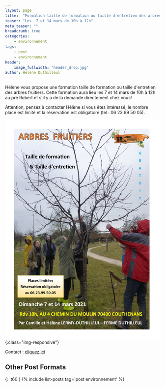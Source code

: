 ```yaml
---
layout: page
title:  "Formation taille de formation ou taille d'entretien des arbres fruitiers"
teaser: "Les  7 et 14 mars de 10h à 12h"
meta_teaser: ""
breadcrumb: true
categories:
    - environnement
tags:
    - post
    - environnement
header:
    image_fullwidth: "header_drop.jpg"
author: Hélène Duthilleul
---
```


Hélène vous propose une formation taille de formation ou taille d'entretien des arbres fruitiers. 
Cette formation aura lieu les 7 et 14 mars de 10h à 12h au pré Robert et s'il y a de la demande directement chez vous! 

Attention, pensez à contacter Hélène si vous êtes intéressé, le nombre place est limité et la réservation est obligatoire (tel : 06 23 99 50 05).



![Le flyers de la formation](/assets/img/formation_taille.jpg){:class="img-responsive"}

Contact : [cliquez ici](https://www.facebook.com/Ferme-Duthilleul-2011409042412851)  

<!--more-->

## Other Post Formats
{: .t60 }
{% include list-posts tag='post environnement' %}



